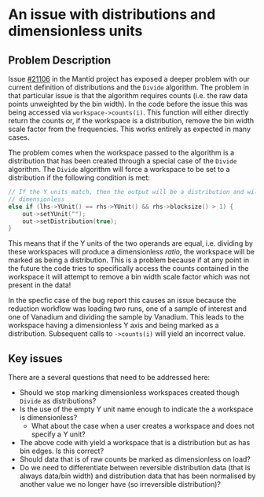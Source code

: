 # An issue with distributions and dimensionless units

## Problem Description
Issue [#21106](https://github.com/mantidproject/mantid/issues/21106) in the Mantid project has exposed a deeper problem with our current definition of distributions and the `Divide` algorithm. The problem in that particular issue is that the algorithm requires counts (i.e. the raw data points unweighted by the bin width). In the code before the issue this was being accessed via `workspace->counts(i)`. This function will either directly return the counts or, if the workspace is a distribution, remove the bin width scale factor from the frequencies. This works entirely as expected in many cases.

The problem comes when the workspace passed to the algorithm is a distribution that has been created through a special case of the `Divide` algorithm. The `Divide` algorithm will force a workspace to be set to a distribution if the following condition is met:

```c++
// If the Y units match, then the output will be a distribution and will be
// dimensionless
else if (lhs->YUnit() == rhs->YUnit() && rhs->blocksize() > 1) {
    out->setYUnit("");
    out->setDistribution(true);
}
```

This means that if the Y units of the two operands are equal, i.e. dividing by these workspaces will produce a dimensionless *ratio*, the workspace will be marked as being a distribution. This is a problem because if at any point in the future the code tries to specifically access the counts contained in the workspace it will attempt to remove a bin width scale factor which was not present in the data!

In the specfic case of the bug report this causes an issue because the reduction workflow was loading two runs, one of a sample of interest and one of Vanadium and dividing the sample by Vanadium. This leads to the workspace having a dimensionless Y axis and being marked as a distribution. Subsequent calls to `->counts(i)` will yield an incorrect value. 

## Key issues

There are a several questions that need to be addressed here:

- Should we stop marking dimensionless workspaces created though `Divide` as distributions?
- Is the use of the empty Y unit name enough to indicate the a workspace is dimensionless?
    - What about the case when a user creates a workspace and does not specify a Y unit?
- The above code with yield a workspace that is a distribution but as has bin edges. Is this correct?
- Should data that is of raw counts be marked as dimensionless on load?
- Do we need to differentiate between reversible distribution data (that is always data/bin width) and distribution data that has been normalised by another value we no longer have (so irreversible distribution)?
